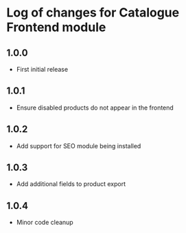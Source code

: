 # Log of changes for Catalogue Frontend module

## 1.0.0

* First initial release

## 1.0.1

* Ensure disabled products do not appear in the frontend

## 1.0.2

* Add support for SEO module being installed

## 1.0.3

* Add additional fields to product export

## 1.0.4

* Minor code cleanup